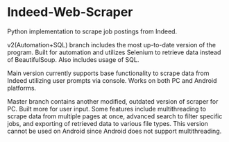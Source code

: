 # Indeed-Web-Scraper
Python implementation to scrape job postings from Indeed. 

v2(Automation+SQL) branch includes the most up-to-date version of the program. Built for automation and utilizes Selenium to retrieve data instead of BeautifulSoup. Also includes usage of SQL.

Main version currently supports base functionality to scrape data from Indeed utilizing user prompts via console. Works on both PC and Android platforms.

Master branch contains another modified, outdated version of scraper for PC. Built more for user input. Some features include multithreading to scrape data from multiple pages at once, advanced search to filter specific jobs, and exporting of retrieved data to various file types. This version cannot be used on Android since Android does not support multithreading.



